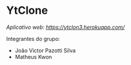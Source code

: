 # YtClone

*Aplicativo web: https://ytclon3.herokuapp.com/*

Integrantes do grupo:
- João Victor Pazotti Silva
- Matheus Kwon

